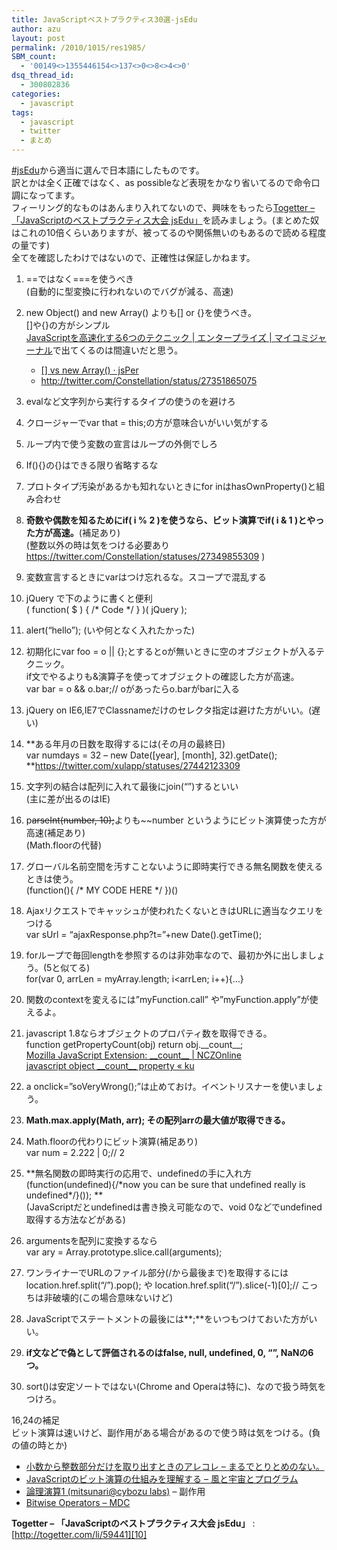 ```yaml
---
title: JavaScriptベストプラクティス30選-jsEdu
author: azu
layout: post
permalink: /2010/1015/res1985/
SBM_count:
  - '00149<>1355446154<>137<>0<>8<>4<>0'
dsq_thread_id:
  - 300802836
categories:
  - javascript
tags:
  - javascript
  - twitter
  - まとめ
---
```

[#jsEdu][1]から適当に選んで日本語にしたものです。  
訳とかは全く正確ではなく、as possibleなど表現をかなり省いてるので命令口調になってます。  
フィーリング的なものはあんまり入れてないので、興味をもったら[Togetter &#8211; 「JavaScriptのベストプラクティス大会 jsEdu」][2]を読みましょう。(まとめた奴はこれの10倍くらいありますが、被ってるのや関係無いのもあるので読める程度の量です)  
全てを確認したわけではないので、正確性は保証しかねます。

<!--more-->

1.  ==ではなく===を使うべき  
    (自動的に型変換に行われないのでバグが減る、高速)
2.  new Object() and new Array() よりも[] or {}を使うべき。  
    []や{}の方がシンプル  
    [JavaScriptを高速化する6つのテクニック | エンタープライズ | マイコミジャーナル][3]で出てくるのは間違いだと思う。 <ul type="circle">
      <li>
        <a href="http://jsperf.com/vs-new-array">[] vs new Array() · jsPer</a>
      </li>
      <li>
        <a href="http://twitter.com/Constellation/status/27351865075">http://twitter.com/Constellation/status/27351865075</a>
      </li>
    </ul>

3.  evalなど文字列から実行するタイプの使うのを避けろ
4.  クロージャーでvar that = this;の方が意味合いがいい気がする
5.  ループ内で使う変数の宣言はループの外側でしろ
6.  If(){}の{}はできる限り省略するな
7.  プロトタイプ汚染があるかも知れないときにfor inはhasOwnProperty()と組み合わせ
8.  **奇数や偶数を知るためにif( i % 2 )を使うなら、ビット演算でif( i & 1 )とやった方が高速。**(補足あり)  
    (整数以外の時は気をつける必要あり <https://twitter.com/Constellation/statuses/27349855309> )
9.  変数宣言するときにvarはつけ忘れるな。スコープで混乱する
10. jQuery で下のように書くと便利  
    ( function( $ ) { /\* Code \*/ } )( jQuery );
11. alert(&#8220;hello&#8221;); (いや何となく入れたかった)
12. 初期化にvar foo = o || {};とするとoが無いときに空のオブジェクトが入るテクニック。  
    if文でやるよりも&演算子を使ってオブジェクトの確認した方が高速。  
    var bar = o && o.bar;// oがあったらo.barがbarに入る
13. jQuery on IE6,IE7でClassnameだけのセレクタ指定は避けた方がいい。(遅い)
14. **ある年月の日数を取得するには(その月の最終日)  
    var numdays = 32 &#8211; new Date([year], [month], 32).getDate();  
    **<https://twitter.com/xulapp/statuses/27442123309>
15. 文字列の結合は配列に入れて最後にjoin(&#8220;&#8221;)するといい  
    (主に差が出るのはIE)
16. p<span style="text-decoration: line-through;">arseInt(number, 10);</span>よりも~~number というようにビット演算使った方が高速(補足あり)  
    (Math.floorの代替)
17. グローバル名前空間を汚すことないように即時実行できる無名関数を使えるときは使う。  
    (function(){ /\* MY CODE HERE \*/ })()
18. Ajaxリクエストでキャッシュが使われたくないときはURLに適当なクエリをつける  
    var sUrl = &#8220;ajaxResponse.php?t=&#8221;+new Date().getTime();
19. forループで毎回lengthを参照するのは非効率なので、最初か外に出しましょう。(5と似てる)  
    for(var 0, arrLen = myArray.length; i<arrLen; i++){&#8230;}
20. 関数のcontextを変えるには&#8221;myFunction.call&#8221; や&#8221;myFunction.apply&#8221;が使えるよ。
21. javascript 1.8ならオブジェクトのプロパティ数を取得できる。  
    function getPropertyCount(obj) return obj.\_\_count\_\_;  
    [Mozilla JavaScript Extension: \_\_count\_\_ | NCZOnline][4]  
    [javascript object \_\_count\_\_ property « ku][5]
22. a onclick=&#8221;soVeryWrong();&#8221;は止めておけ。イベントリスナーを使いましょう。
23. **Math.max.apply(Math, arr); その配列arrの最大値が取得できる。**
24. Math.floorの代わりにビット演算(補足あり)  
    var num = 2.222 | 0;// 2
25. **無名関数の即時実行の応用で、undefinedの手に入れ方  
    (function(undefined){/\*now you can be sure that undefined really is undefined\*/}()); **  
    (JavaScriptだとundefinedは書き換え可能なので、void 0などでundefined取得する方法などがある)
26. argumentsを配列に変換するなら  
    var ary = Array.prototype.slice.call(arguments);
27. ワンライナーでURLのファイル部分(/から最後まで)を取得するには  
    location.href.split(&#8220;/&#8221;).pop(); や location.href.split(&#8220;/&#8221;).slice(-1)[0];// こっちは非破壊的(この場合意味ないけど)
28. JavaScriptでステートメントの最後には**;**をいつもつけておいた方がいい。
29. **if文などで偽として評価されるのはfalse, null, undefined, 0, &#8220;&#8221;, NaNの6つ。**
30. sort()は安定ソートではない(Chrome and Operaは特に)、なので扱う時気をつけろ。

16,24の補足  
ビット演算は速いけど、副作用がある場合があるので使う時は気をつける。(負の値の時とか)

*   [小数から整数部分だけを取り出すときのアレコレ &#8211; まるでとりとめのない。][6]
*   [JavaScriptのビット演算の仕組みを理解する &#8211; 風と宇宙とプログラム][7]
*   [論理演算1 (mitsunari@cybozu labs)][8] &#8211; 副作用
*   [Bitwise Operators &#8211; MDC][9]

**Togetter &#8211; 「JavaScriptのベストプラクティス大会 jsEdu」**
:   [http://togetter.com/li/59441][10]

 [1]: http://twitter.com/#search?q=%23jsEdu
 [2]: http://togetter.com/li/59441
 [3]: http://journal.mycom.co.jp/news/2009/11/11/015/index.html
 [4]: http://www.nczonline.net/blog/2009/02/24/mozilla-javascript-extension-count/
 [5]: http://ido.nu/kuma/2007/10/23/javascript-object-__count__-property/
 [6]: http://d.hatena.ne.jp/sii-side/20090319/p1
 [7]: http://d.hatena.ne.jp/mindcat/20091119/1258651717
 [8]: http://labs.cybozu.co.jp/blog/mitsunari/2007/07/1.html
 [9]: https://developer.mozilla.org/en/JavaScript/Reference/Operators/Bitwise_Operators
 [10]: http://togetter.com/li/59441 "Togetter - 「JavaScriptのベストプラクティス大会 jsEdu」"